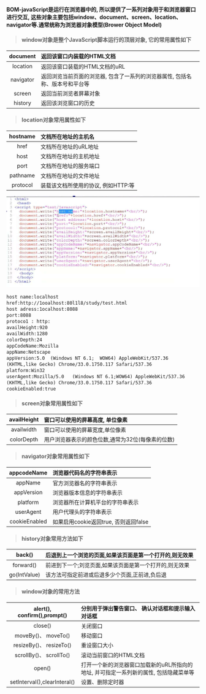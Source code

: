 #### **BOM-javaScript是运行在浏览器中的, 所以提供了一系列对象用于和浏览器窗口进行交互, 这些对象主要包括window、document、screen、location、  navigator等.通常统称为浏览器对象模型\(Brower Object Model\)**

> #### window对象是整个JavaScript脚本运行的顶层对象, 它的常用属性如下

| document | 返回该窗口内装载的HTML文档 |
| :---: | :--- |
| location | 返回该窗口装载的HTML文档的uRL |
| navigator | 返回浏览当前页面的浏览器, 包含了一系列的浏览器属性, 包括名称、版本号和平台等 |
| screen | 返回当前浏览者屏幕对象 |
| history | 返回该浏览窗口的历史 |

> #### Iocation对象常用属性如下

| hostname | 文档所在地址的主机名 |
| :---: | :--- |
| href | 文档所在地址的uRL地址 |
| host | 文档所在地址的主机地址 |
| port | 文档所在地址的服务端口 |
| pathname | 文档所在地址的文件地址 |
| protocol | 装载该文档所使用的协议, 例如HTTP:等 |

![](/assets/bo4.png)

```
host name:localhost
href:http://1ooalhost:80l1l8/study/test.html
host adress:1ocalhost:8088
port:8088
protoco1 : http:
availHeight:920
availWidth:1280
colorDepth:24
appCodeName:Mozilla
appName:Netscape
appVersion:5.0  (Windows NT 6.1;  WOW64) AppleWebKit/537.36  (KHTML,like Gecko) Chrome/33.0.1750.117 Safari/537.36 
platform:Win32               
userAgent:Mozilla/5.0   (Windows NT 6.1;WOW64) AppleWebKit/537.36 (KHTML,like Gecko) Chrome/33.0.1750.117 Safari/537.36 
cookieEnabled:true
```

> #### screen对象常用属性如下

| availHeight | 窗口可以使用的屏幕高度, 单位像素 |
| :---: | :--- |
| availwidth | 窗口可以使用的屏幕宽度,单位像素 |
| colorDepth | 用户浏览器表示的颜色位数,通常为32位\(每像素的位数\) |

> #### navigator对象常用属性如下

| appcodeName | 浏览器代码名的字符串表示 |
| :---: | :--- |
| appName | 官方浏览器名的字符串表示 |
| appVersion | 浏览器版本信息的字符串表示 |
| platform | 浏览器所在计算机平台的字符串表示 |
| userAgent | 用户代理头的字符串表示 |
| cookieEnabled | 如果启用cookie返回true, 否则返回false |

> #### history对象常用方法如下

| back\(\) | 后退到上一个浏览的页面,如果该页面是第一个打开的,则无效果 |
| :---: | :--- |
| forward\(\) | 前进到下一个;刘览页面,如果该页面是第一个打开的,则无效果 |
| go\(IntValue\) | 该方法可指定前进或后退多少个页面,正前进,负后退 |

> #### window对象的常用方法

| alert\(\), confirm\(\),prompt\(\) | 分别用于弹出警告窗口、 确认对话框和提示输入对话框 |
| :---: | :--- |
| close\(\) | 关闭窗口 |
| moveBy\(\)、 moveTo\(\) | 移动窗口 |
| resizeBy\(\)、 resizeTo\(\) | 重设窗口大小 |
| scrollBy\(\)、 scrollTo\(\) | 滚动当前窗口的HTML文档 |
| open\(\) | 打开一个新的浏览器窗口加载新的uRL所指向的地址, 并可指定一系列新的属性, 包括隐藏菜单等 |
| setIntervaI\(\),clearInteral\(\) | 设置、删除定时器 |



